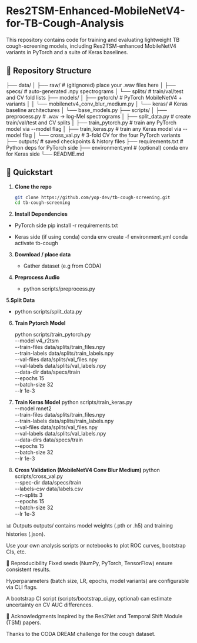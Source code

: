 # Res2TSM-Enhanced-MobileNetV4-for-TB-Cough-Analysis

This repository contains code for training and evaluating lightweight TB cough-screening models, including Res2TSM-enhanced MobileNetV4 variants in PyTorch and a suite of Keras baselines.

## 📁 Repository Structure


├── data/
│ ├── raw/ # (gitignored) place your .wav files here
│ ├── specs/ # auto-generated .npy spectrograms
│ └── splits/ # train/val/test and CV fold lists
├── models/
│ ├── pytorch/ # PyTorch MobileNetV4 + variants
│ │ └── mobilenetv4_conv_blur_medium.py
│ └── keras/ # Keras baseline architectures
│ └── base_models.py
├── scripts/
│ ├── preprocess.py # .wav → log-Mel spectrograms
│ ├── split_data.py # create train/val/test and CV splits
│ ├── train_pytorch.py # train any PyTorch model via --model flag
│ ├── train_keras.py # train any Keras model via --model flag
│ └── cross_val.py # 3-fold CV for the four PyTorch variants
├── outputs/ # saved checkpoints & history files
├── requirements.txt # Python deps for PyTorch side
├── environment.yml # (optional) conda env for Keras side
└── README.md


## 🚀 Quickstart

1. **Clone the repo**  
   ```bash
   git clone https://github.com/yop-dev/tb-cough-screening.git
   cd tb-cough-screening

2. **Install Dependencies**
   
  - PyTorch side
     pip install -r requirements.txt
   
  - Keras side (if using conda)
     conda env create -f environment.yml
     conda activate tb-cough

3. **Download / place data**

   - Gather dataset (e.g from CODA)

4. **Preprocess Audio**

   - python scripts/preprocess.py

5.**Split Data**

  - python scripts/split_data.py

6. **Train Pytorch Model**

   python scripts/train_pytorch.py \
  --model v4_r2tsm \
  --train-files data/splits/train_files.npy \
  --train-labels data/splits/train_labels.npy \
  --val-files data/splits/val_files.npy \
  --val-labels data/splits/val_labels.npy \
  --data-dir data/specs/train \
  --epochs 15 \
  --batch-size 32 \
  --lr 1e-3

7. **Train Keras Model**
   python scripts/train_keras.py \
  --model mnet2 \
  --train-files data/splits/train_files.npy \
  --train-labels data/splits/train_labels.npy \
  --val-files data/splits/val_files.npy \
  --val-labels data/splits/val_labels.npy \
  --data-dirs data/specs/train \
  --epochs 15 \
  --batch-size 32 \
  --lr 1e-3

8. **Cross Validation (MobileNetV4 Conv Blur Medium)**
   python scripts/cross_val.py \
  --spec-dir data/specs/train \
  --labels-csv data/labels.csv \
  --n-splits 3 \
  --epochs 15 \
  --batch-size 32 \
  --lr 1e-3


📊 Outputs
outputs/ contains model weights (.pth or .h5) and training histories (.json).

Use your own analysis scripts or notebooks to plot ROC curves, bootstrap CIs, etc.

🔬 Reproducibility
Fixed seeds (NumPy, PyTorch, TensorFlow) ensure consistent results.

Hyperparameters (batch size, LR, epochs, model variants) are configurable via CLI flags.

A bootstrap CI script (scripts/bootstrap_ci.py, optional) can estimate uncertainty on CV AUC differences.

🙏 Acknowledgments
Inspired by the Res2Net and Temporal Shift Module (TSM) papers.

Thanks to the CODA DREAM challenge for the cough dataset.



    
